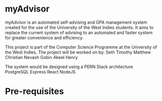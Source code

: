 # myAdvisor
myAdvisor is an automated self-advising and GPA management system created for the use of the University of the West Indies students.
It aims to replace the current system of advising to an automated and faster system for greater convenience and efficiency.

This project is part of the Computer Science Programme at the University of the West Indies.
The project will be worked on by:
Seth Timothy
Matthew Christian
Nevash Gobin
Akeel Henry

The system would be designed using a PERN Stack architecture
PostgreSQL
Express
React
NodeJS

# Pre-requisites